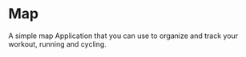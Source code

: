 # Map
A simple map Application that you can use to organize and track your workout, running and cycling.
